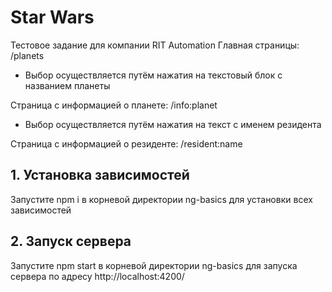 # Star Wars
Тестовое задание для компании RIT Automation
Главная страницы: /planets

- Выбор осуществляется путём нажатия на текстовый блок с названием планеты

Страница с информацией о планете: /info:planet

- Выбор осуществляется путём нажатия на текст с именем резидента

Страница с информацией о резиденте: /resident:name

## 1. Установка зависимостей

Запустите npm i в корневой директории ng-basics для установки всех зависимостей

## 2. Запуск сервера

Запустите npm start в корневой директории ng-basics для запуска сервера по адресу http://localhost:4200/
